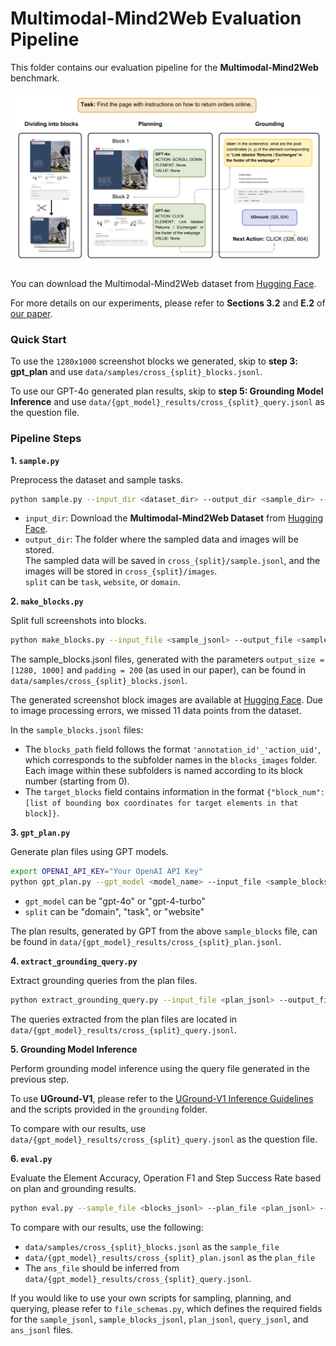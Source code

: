 # Multimodal-Mind2Web Evaluation Pipeline

This folder contains our evaluation pipeline for the **Multimodal-Mind2Web** benchmark. 

![Multimodal Mind2Web Evaluation Example](./assets/image.png)

You can download the Multimodal-Mind2Web dataset from [Hugging Face](https://huggingface.co/datasets/osunlp/Multimodal-Mind2Web).

For more details on our experiments, please refer to **Sections 3.2** and **E.2** of [our paper](https://arxiv.org/pdf/2410.05243).

### Quick Start

To use the `1280x1000` screenshot blocks we generated, skip to **step 3: gpt_plan** and use `data/samples/cross_{split}_blocks.jsonl`.

To use our GPT-4o generated plan results, skip to **step 5: Grounding Model Inference** and use `data/{gpt_model}_results/cross_{split}_query.jsonl` as the question file.


### Pipeline Steps

**1. `sample.py`**

Preprocess the dataset and sample tasks.

```bash
python sample.py --input_dir <dataset_dir> --output_dir <sample_dir> --samples_per_split <num_samples>
```

- `input_dir`: Download the **Multimodal-Mind2Web Dataset** from [Hugging Face](https://huggingface.co/datasets/osunlp/Multimodal-Mind2Web/tree/main/data).
- `output_dir`: The folder where the sampled data and images will be stored.  
  The sampled data will be saved in `cross_{split}/sample.jsonl`, and the images will be stored in `cross_{split}/images`.  
  `split` can be `task`, `website`, or `domain`.

**2. `make_blocks.py`**

Split full screenshots into blocks.

```bash
python make_blocks.py --input_file <sample_jsonl> --output_file <sample_blocks_jsonl> --image_folder <screenshots_dir> --output_folder <blocks_dir>
```

The sample_blocks.jsonl files, generated with the parameters `output_size = [1280, 1000]` and `padding = 200` (as used in our paper), can be found in `data/samples/cross_{split}_blocks.jsonl`.   

The generated screenshot block images are available at [Hugging Face](https://huggingface.co/datasets/demisama/UGround-Offline-Evaluation/blob/main/Multimodal-Mind2Web_blocks_images.zip). Due to image processing errors, we missed 11 data points from the dataset.

In the `sample_blocks.jsonl` files:
- The `blocks_path` field follows the format `'annotation_id'_'action_uid'`, which corresponds to the subfolder names in the `blocks_images` folder. Each image within these subfolders is named according to its block number (starting from 0).
- The `target_blocks` field contains information in the format `{"block_num": [list of bounding box coordinates for target elements in that block]}`.   

**3. `gpt_plan.py`**

Generate plan files using GPT models.

```bash
export OPENAI_API_KEY="Your OpenAI API Key"
python gpt_plan.py --gpt_model <model_name> --input_file <sample_blocks_jsonl> --output_file <plan_jsonl> --blocks <blocks_dir>
```

- `gpt_model` can be "gpt-4o" or "gpt-4-turbo"
- `split` can be "domain", "task", or "website"

The plan results, generated by GPT from the above `sample_blocks` file, can be found in `data/{gpt_model}_results/cross_{split}_plan.jsonl`.

**4. `extract_grounding_query.py`**

Extract grounding queries from the plan files.

```bash
python extract_grounding_query.py --input_file <plan_jsonl> --output_file <query_jsonl> --blocks <blocks_dir>
```

The queries extracted from the plan files are located in `data/{gpt_model}_results/cross_{split}_query.jsonl`.

**5. Grounding Model Inference**

Perform grounding model inference using the query file generated in the previous step. 

To use **UGround-V1**, please refer to the [UGround-V1 Inference Guidelines](https://github.com/OSU-NLP-Group/UGround/tree/main/grounding) and the scripts provided in the `grounding` folder.

To compare with our results, use `data/{gpt_model}_results/cross_{split}_query.jsonl` as the question file.

**6. `eval.py`**

Evaluate the Element Accuracy, Operation F1 and Step Success Rate based on plan and grounding results.

```bash
python eval.py --sample_file <blocks_jsonl> --plan_file <plan_jsonl> --ans_file <grounding_answer_jsonl> --blocks <blocks_dir>
```

To compare with our results, use the following:
- `data/samples/cross_{split}_blocks.jsonl` as the `sample_file`
- `data/{gpt_model}_results/cross_{split}_plan.jsonl` as the `plan_file`
- The `ans_file` should be inferred from `data/{gpt_model}_results/cross_{split}_query.jsonl`.  

If you would like to use your own scripts for sampling, planning, and querying, please refer to `file_schemas.py`, which defines the required fields for the `sample_jsonl`, `sample_blocks_jsonl`, `plan_jsonl`, `query_jsonl`, and `ans_jsonl` files.
